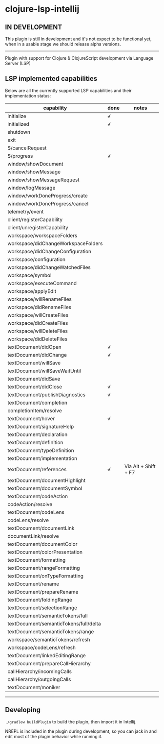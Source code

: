 # clojure-lsp-intellij

## IN DEVELOPMENT

This plugin is still in development and it's not expect to be functional yet, when in a usable stage we should release alpha versions.

---

<!-- Plugin description -->

Plugin with support for Clojure & ClojureScript development via Language Server (LSP)

<!-- Plugin description end -->

## LSP implemented capabilities

Below are all the currently supported LSP capabilities and their implementation status:

| capability                             | done | notes                |
|----------------------------------------|------|----------------------|
| initialize                             | √    |                      |
| initialized                            | √    |                      |
| shutdown                               |      |                      |
| exit                                   |      |                      |
| $/cancelRequest                        |      |                      |
| $/progress                             | √    |                      |
| window/showDocument                    |      |                      |
| window/showMessage                     |      |                      |
| window/showMessageRequest              |      |                      |
| window/logMessage                      |      |                      |
| window/workDoneProgress/create         |      |                      |
| window/workDoneProgress/cancel         |      |                      |
| telemetry/event                        |      |                      |
| client/registerCapability              |      |                      |
| client/unregisterCapability            |      |                      |
| workspace/workspaceFolders             |      |                      |
| workspace/didChangeWorkspaceFolders    |      |                      |
| workspace/didChangeConfiguration       |      |                      |
| workspace/configuration                |      |                      |
| workspace/didChangeWatchedFiles        |      |                      |
| workspace/symbol                       |      |                      |
| workspace/executeCommand               |      |                      |
| workspace/applyEdit                    |      |                      |
| workspace/willRenameFiles              |      |                      |
| workspace/didRenameFiles               |      |                      |
| workspace/willCreateFiles              |      |                      |
| workspace/didCreateFiles               |      |                      |
| workspace/willDeleteFiles              |      |                      |
| workspace/didDeleteFiles               |      |                      |
| textDocument/didOpen                   | √    |                      |
| textDocument/didChange                 | √    |                      |
| textDocument/willSave                  |      |                      |
| textDocument/willSaveWaitUntil         |      |                      |
| textDocument/didSave                   |      |                      |
| textDocument/didClose                  | √    |                      |
| textDocument/publishDiagnostics        | √    |                      |
| textDocument/completion                |      |                      |
| completionItem/resolve                 |      |                      |
| textDocument/hover                     | √    |                      |
| textDocument/signatureHelp             |      |                      |
| textDocument/declaration               |      |                      |
| textDocument/definition                |      |                      |
| textDocument/typeDefinition            |      |                      |
| textDocument/implementation            |      |                      |
| textDocument/references                | √    | Via Alt + Shift + F7 |
| textDocument/documentHighlight         |      |                      |
| textDocument/documentSymbol            |      |                      |
| textDocument/codeAction                |      |                      |
| codeAction/resolve                     |      |                      |
| textDocument/codeLens                  |      |                      |
| codeLens/resolve                       |      |                      |
| textDocument/documentLink              |      |                      |
| documentLink/resolve                   |      |                      |
| textDocument/documentColor             |      |                      |
| textDocument/colorPresentation         |      |                      |
| textDocument/formatting                |      |                      |
| textDocument/rangeFormatting           |      |                      |
| textDocument/onTypeFormatting          |      |                      |
| textDocument/rename                    |      |                      |
| textDocument/prepareRename             |      |                      |
| textDocument/foldingRange              |      |                      |
| textDocument/selectionRange            |      |                      |
| textDocument/semanticTokens/full       |      |                      |
| textDocument/semanticTokens/full/delta |      |                      |
| textDocument/semanticTokens/range      |      |                      |
| workspace/semanticTokens/refresh       |      |                      |
| workspace/codeLens/refresh             |      |                      |
| textDocument/linkedEditingRange        |      |                      |
| textDocument/prepareCallHierarchy      |      |                      |
| callHierarchy/incomingCalls            |      |                      |
| callHierarchy/outgoingCalls            |      |                      |
| textDocument/moniker                   |      |                      |

---

## Developing

`./gradlew buildPlugin` to build the plugin, then import it in Intellij.

NREPL is included in the plugin during development, so you can jack in and edit most of the plugin behavior while running it.
